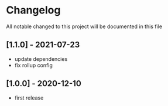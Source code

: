 # Changelog
All notable changed to this project will be documented in this file

## [1.1.0] - 2021-07-23
- update dependencies
- fix rollup config

## [1.0.0] - 2020-12-10
- first release